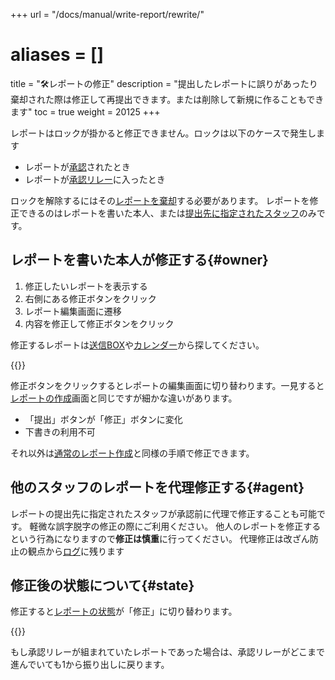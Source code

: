 +++
url = "/docs/manual/write-report/rewrite/"
# aliases = []
title = "🛠️レポートの修正"
description = "提出したレポートに誤りがあったり棄却された際は修正して再提出できます。または削除して新規に作ることもできます"
toc = true
weight = 20125
+++

レポートはロックが掛かると修正できません。ロックは以下のケースで発生します

- レポートが[承認](/docs/manual/read-report/state/#agree)されたとき
- レポートが[承認リレー](/docs/manual/read-report/state/#relay)に入ったとき

ロックを解除するにはその[レポートを棄却](/docs/manual/read-report/state/#reject)する必要があります。
レポートを修正できるのはレポートを書いた本人、または[提出先に指定されたスタッフ](/docs/manual/write-report/dist/)のみです。

## レポートを書いた本人が修正する{#owner}

1. 修正したいレポートを表示する
1. 右側にある修正ボタンをクリック
1. レポート編集画面に遷移
1. 内容を修正して修正ボタンをクリック

修正するレポートは[送信BOX](/docs/manual/read-report/list/#listbox)や[カレンダー](/docs/manual/read-report/list/#calendar)から探してください。

{{<icatch filename="img/edit" msg="レポートを開いて修正ボタンをクリック！承認済みのレポートは修正できません" alice="here">}}

修正ボタンをクリックするとレポートの編集画面に切り替わります。一見すると[レポートの作成](/docs/manual/write-report/write/)画面と同じですが細かな違いがあります。

- 「提出」ボタンが「修正」ボタンに変化
- 下書きの利用不可

それ以外は[通常のレポート作成](/docs/manual/write-report/write/)と同様の手順で修正できます。

## 他のスタッフのレポートを代理修正する{#agent}

レポートの提出先に指定されたスタッフが承認前に代理で修正することも可能です。
軽微な誤字脱字の修正の際にご利用ください。
他人のレポートを修正するという行為になりますので**修正は慎重**に行ってください。
代理修正は改ざん防止の観点から[ログ](/docs/manual/utils/log/)に残ります

## 修正後の状態について{#state}

修正すると[レポートの状態](/docs/manual/read-report/state/#status)が「修正」に切り替わります。

{{<icatch filename="img/report-status-change" msg="修正されたレポートは状態が「修正」になります" alice="guide">}}

もし承認リレーが組まれていたレポートであった場合は、承認リレーがどこまで進んでいても1から振り出しに戻ります。
